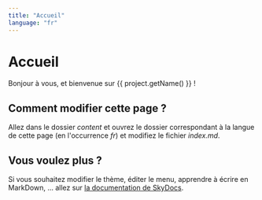 ```yaml
---
title: "Accueil"
language: "fr"
---
```


# Accueil

Bonjour à vous, et bienvenue sur {{ project.getName() }} !

## Comment modifier cette page ?

Allez dans le dossier _content_ et ouvrez le dossier correspondant à la langue de cette page (en l'occurrence _fr_) et modifiez le fichier _index.md_.

## Vous voulez plus ?

Si vous souhaitez modifier le thème, éditer le menu, apprendre à écrire en MarkDown, ... allez sur [la documentation de SkyDocs](https://skyost.github.io/SkyDocs).